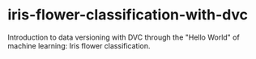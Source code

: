 # iris-flower-classification-with-dvc
Introduction to data versioning with DVC through the "Hello World" of machine learning: Iris flower classification.
